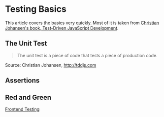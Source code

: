 # Testing Basics
This article covers the basics very quickly. Most of it is taken from [Christian Johansen's book, Test-Driven JavaScript Development](http://tddjs.com).

## The Unit Test
>The unit test is a piece of code that tests a piece of production code.

Source: Christian Johansen, http://tddjs.com

## Assertions


## Red and Green




[Frontend Testing](frontend-testing.md)
